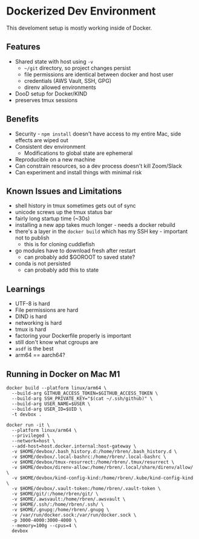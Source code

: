 # Dockerized Dev Environment
This develoment setup is mostly working inside of Docker.

## Features
* Shared state with host using `-v`
  * `~/git` directory, so project changes persist
  * file permissions are identical between docker and host user
  * credentials (AWS Vault, SSH, GPG)
  * direnv allowed environments
* DooD setup for Docker/KIND
* preserves tmux sessions

## Benefits
* Security - `npm install` doesn't have access to my entire Mac, side effects are wiped out
* Consistent dev environment
  * Modifications to global state are ephemeral
* Reproducible on a new machine
* Can constrain resources, so a dev process doesn't kill Zoom/Slack
* Can experiment and install things with minimal risk

## Known Issues and Limitations
* shell history in tmux sometimes gets out of sync
* unicode screws up the tmux status bar
* fairly long startup time (~30s)
* installing a new app takes much longer - needs a docker rebuild
* there's a layer in the `docker build` which has my SSH key - important not to publish
    * this is for cloning cuddlefish
* go modules have to download fresh after restart
  * can probably add $GOROOT to saved state?
* conda is not persisted
  * can probably add this to state

## Learnings
* UTF-8 is hard
* File permissions are hard
* DIND is hard
* networking is hard
* tmux is hard
* factoring your Dockerfile properly is important
* still don't know what cgroups are
* `asdf` is the best
* arm64 == aarch64?

## Running in Docker on Mac M1
```
docker build --platform linux/arm64 \
  --build-arg GITHUB_ACCESS_TOKEN=$GITHUB_ACCESS_TOKEN \
  --build-arg SSH_PRIVATE_KEY="$(cat ~/.ssh/github)" \
  --build-arg USER_NAME=$USER \
  --build-arg USER_ID=$UID \
  -t devbox .

docker run -it \
  --platform linux/arm64 \
  --privileged \
  --network=host \
  --add-host=host.docker.internal:host-gateway \
  -v $HOME/devbox/.bash_history.d:/home/rbren/.bash_history.d \
  -v $HOME/devbox/.local-bashrc:/home/rbren/.local-bashrc \
  -v $HOME/devbox/tmux-resurrect:/home/rbren/.tmux/resurrect \
  -v $HOME/devbox/direnv-allow:/home/rbren/.local/share/direnv/allow/ \
  -v $HOME/devbox/kind-config-kind:/home/rbren/.kube/kind-config-kind \
  -v $HOME/devbox/.vault-token:/home/rbren/.vault-token \
  -v $HOME/git/:/home/rbren/git/ \
  -v $HOME/.awsvault:/home/rbren/.awsvault \
  -v $HOME/.ssh/:/home/rbren/.ssh/ \
  -v $HOME/.gnupg:/home/rbren/.gnupg \
  -v /var/run/docker.sock:/var/run/docker.sock \
  -p 3000-4000:3000-4000 \
  --memory=100g --cpus=4 \
  devbox
```
